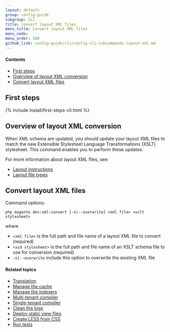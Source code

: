 ```yaml
---
layout: default
group: config-guide 
subgroup: CLI
title: Convert layout XML files
menu_title: Convert layout XML files
menu_node: 
menu_order: 500
github_link: config-guide/cli/config-cli-subcommands-layout-xml.md
---
```



#### Contents

*	<a href="#config-cli-before">First steps</a>
*	<a href="#config-cli-xml-overview">Overview of layout XML conversion</a>
*	<a href="#config-cli-xml-run">Convert layout XML files</a>

<h2 id="config-cli-before">First steps</h2>
{% include install/first-steps-cli.html %}

<h2 id="config-cli-xml-overview">Overview of layout XML conversion</h2>
When XML schema are updated, you should update your layout XML files to match the new Extensible Stylesheet Language Transformations (XSLT) stylesheet. This command enables you to perform these updates.

For more information about layout XML files, see:

*	<a href="{{ site.gdeurl }}frontend-dev-guide/layouts/xml-instructions.html">Layout instructions</a>
*	<a href="{{ site.gdeurl }}frontend-dev-guide/layouts/layout-types.html">Layout file types</a>

<h2 id="config-cli-xml-run">Convert layout XML files</h2>
Command options:

	php magento dev:xml:convert [-o|--overwrite] <xml file> <xslt stylesheet>

where

*	`<xml file>` is the full path and file name of a layout XML file to convert (required)
*	`<xsd stylesheet>` is the full path and file name of an XSLT schema file to use for conversion (required)
*	`-o|--overwrite` include this option to overwrite the existing XML file


#### Related topics

*	<a href="{{ site.gdeurl }}architecture/behavior/xlate.html">Translation</a>
*	<a href="{{ site.gdeurl }}config-guide/cli/config-cli-subcommands-cache.html">Manage the cache</a>
*	<a href="{{ site.gdeurl }}config-guide/cli/config-cli-subcommands-index.html">Manage the indexers</a>
*	<a href="{{ site.gdeurl }}config-guide/cli/config-cli-subcommands-compiler-multi.html">Multi-tenant compiler</a>
*	<a href="{{ site.gdeurl }}config-guide/cli/config-cli-subcommands-compiler-single.html">Single-tenant compiler</a>
*	<a href="{{ site.gdeurl }}config-guide/cli/config-cli-subcommands-log.html">Clean the logs</a>
*	<a href="{{ site.gdeurl }}config-guide/cli/config-cli-subcommands-static-view.html">Deploy static view files</a>
*	<a href="{{ site.gdeurl }}config-guide/cli/config-cli-subcommands-less-sass.html">Create LESS from CSS</a>
*	<a href="{{ site.gdeurl }}config-guide/cli/config-cli-subcommands-test.html">Run tests</a>
